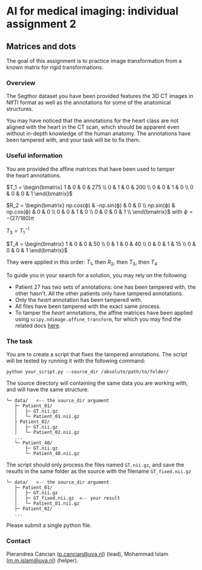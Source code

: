 # AI for medical imaging: individual assignment 2
## Matrices and dots
The goal of this assignment is to practice image transformation from a known matrix for rigid transformations.

### Overview

The Segthor dataset you have been provided features the 3D CT images in NIfTI format as well as the annotations for some of the anatomical structures.

You may have noticed that the annotations for the heart class are not aligned with the heart in the CT scan, which should be apparent even without in-depth knowledge of the human anatomy. The annotations have been tampered with, and your task will be to fix them.

### Useful information

You are provided the affine matrices that have been used to tamper the heart annotations. 

$`T_1 = \begin{bmatrix}
    1 & 0 & 0 & 275 \\
    0 & 1 & 0 & 200  \\
    0 & 0 & 1 & 0 \\
    0 & 0 & 0 & 1
\end{bmatrix}`$

$`R_2 =
\begin{bmatrix}
np.cos(ϕ) & -np.sin(ϕ) & 0 & 0 \\
np.sin(ϕ) & np.cos(ϕ) & 0 & 0 \\
0 & 0 & 1 & 0 \\
0 & 0 & 0 & 1  \\
\end{bmatrix}`$ with  $`\phi=-(27/180)\pi`$

$`T_3 = {T_1}^{-1}`$

$`T_4 =
\begin{bmatrix}
1 & 0 & 0 & 50 \\
0 & 1 & 0 & 40 \\
0 & 0 & 1 & 15 \\
0 & 0 & 0 &  1
\end{bmatrix}`$

They were applied in this order: $`T_1`$, then $`R_2`$, then $`T_3`$, then $`T_4`$

To guide you in your search for a solution, you may rely on the following:

* Patient 27 has two sets of annotations: one has been tampered with, the other hasn't. All the other patients only have tampered annotations.
* Only the _heart_ annotation has been tampered with.
* All files have been tampered with the exact same process.
* To tamper the _heart_ annotations, the affine matrices have been applied using `scipy.ndimage.affine_transform`, for which you may find the related docs [here](https://docs.scipy.org/doc/scipy/reference/generated/scipy.ndimage.affine_transform.html).


### The task

You are to create a script that fixes the tampered annotations. The script will be tested by running it with the following command:

```
python your_script.py --source_dir /absolute/path/to/folder/
```

The source directory will containing the same data you are working with, and will have the same structure:
```
└─ data/   <-- the source_dir argument
   ├─ Patient_01/
   │   ├─ GT.nii.gz
   │   └─ Patient_01.nii.gz
   ├ Patient_02/
   │   ├─ GT.nii.gz
   │   └─ Patient_02.nii.gz
   ...
   └─ Patient_40/
       ├─ GT.nii.gz
       └─ Patient_40.nii.gz
```

The script should only process the files named `GT.nii.gz`, and save the results in the same folder as the source with the filename `GT_fixed.nii.gz`
```
└─ data/   <-- the source_dir argument
   ├─ Patient_01/
   │   ├─ GT.nii.gz
   │   ├─ GT_fixed.nii.gz  <-- your result
   │   └─ Patient_01.nii.gz
   ├─ Patient_02/
   ...
```

Please submit a single python file.

### Contact

Pierandrea Cancian (<p.cancian@uva.nl>) (lead), Mohammad Islam (<m.m.islam@uva.nl>) (helper).